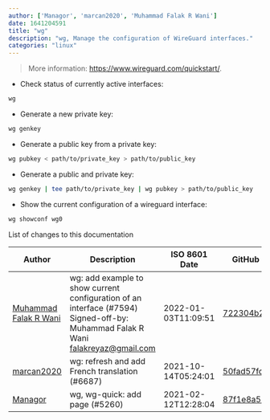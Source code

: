 ```yaml
---
author: ['Managor', 'marcan2020', 'Muhammad Falak R Wani']
date: 1641204591
title: "wg"
description: "wg, Manage the configuration of WireGuard interfaces."
categories: "linux"
---
```

> More information: <https://www.wireguard.com/quickstart/>.

- Check status of currently active interfaces:

```bash
wg
```

- Generate a new private key:

```bash
wg genkey
```

- Generate a public key from a private key:

```bash
wg pubkey < path/to/private_key > path/to/public_key
```

- Generate a public and private key:

```bash
wg genkey | tee path/to/private_key | wg pubkey > path/to/public_key
```

- Show the current configuration of a wireguard interface:

```bash
wg showconf wg0
```
List of changes to this documentation


Author | Description | ISO 8601 Date | GitHub link
------|-----|-----|-----
[Muhammad Falak R Wani](mailto:falakreyaz@gmail.com) | wg: add example to show current configuration of an interface (#7594) Signed-off-by: Muhammad Falak R Wani <falakreyaz@gmail.com> | 2022-01-03T11:09:51 | [722304b2162d](https://github.com/tldr-pages/tldr/commit/722304b2162d869d36c2d4b494944ff9d896dc89)
[marcan2020](mailto:marcan2020@gmail.com) | wg: refresh and add French translation (#6687) | 2021-10-14T05:24:01 | [50fad57fd18c](https://github.com/tldr-pages/tldr/commit/50fad57fd18cfb3efc92d41c69d66e8a649e382e)
[Managor](mailto:42655600+Managor@users.noreply.github.com) | wg, wg-quick: add page (#5260) | 2021-02-12T12:28:04 | [87f1e8a511ab](https://github.com/tldr-pages/tldr/commit/87f1e8a511ab9d9003e9ea136cd76ea55b87b5bc)

